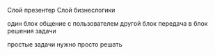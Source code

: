 Слой презентер
Слой бизнеслогики

один блок общение с пользователем
другой блок передача в блок решения задачи

простые задачи нужно просто решать

